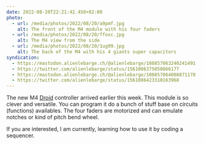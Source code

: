 ```yaml
---
date: 2022-08-20T22:21:42.458+02:00
photo:
  - url: /media/photos/2022/08/20/a9pmf.jpg
    alt: The front of the M4 module with his four faders
  - url: /media/photos/2022/08/20/ffoxc.jpg
    alt: The M4 view from the side
  - url: /media/photos/2022/08/20/1ug99.jpg
    alt: The back of the M4 with his 4 giants super capacitors
syndication:
  - https://mastodon.alienlebarge.ch/@alienlebarge/108857063240241491
  - https://twitter.com/alienlebarge/status/1561086375058866177
  - https://mastodon.alienlebarge.ch/@alienlebarge/108857064008871178
  - https://twitter.com/alienlebarge/status/1561086423310163968
---
```

The new M4 [Droid](https://shop.dermannmitdermaschine.de/pages/droid-universal-cv-processor) controller arrived earlier this week. This module is so clever and versatile. You can program it do a bunch of stuff base on circuits (functions) availables.
The four faders are motorized and can emulate notches or kind of pitch bend wheel.

If you are interested, I am currently, learning how to use it by coding a sequencer. 
